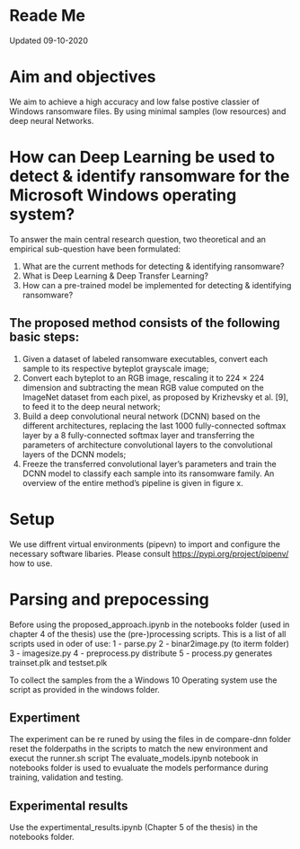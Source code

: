 # Reade Me 
Updated 09-10-2020

# Aim and objectives
We aim to achieve a high accuracy and low false postive classier of Windows ransomware files. 
By using minimal samples (low resources) and deep neural Networks.

# How can Deep Learning be used to detect & identify ransomware for the Microsoft Windows operating system?

To answer the main central research question, two theoretical and an empirical sub-question have been formulated:

1.	What are the current methods for detecting & identifying ransomware?
2.	What is Deep Learning & Deep Transfer Learning?
3.	How can a pre-trained model be implemented for detecting & identifying ransomware?

## The proposed method consists of the following basic steps: 
1) Given a dataset of labeled ransomware executables, convert each sample to its respective byteplot grayscale image; 
2) Convert each byteplot to an RGB image, rescaling it to 224 × 224 dimension and subtracting the mean RGB value computed on the ImageNet dataset from each pixel, as proposed by Krizhevsky et al. [9], to feed it to the deep neural network; 
3) Build a deep convolutional neural network (DCNN) based on the different architectures, 
replacing the last 1000 fully-connected softmax layer by a 8 fully-connected softmax layer and transferring the parameters of architecture convolutional layers to the convolutional layers of the DCNN models;
4) Freeze the transferred convolutional layer’s parameters and train the DCNN model to classify each sample into its ransomware family. An overview of the entire method’s pipeline is given in figure x.


# Setup 
We use diffrent virtual environments (pipevn) to import and configure the necessary software libaries.
Please consult https://pypi.org/project/pipenv/ how to use.

# Parsing and prepocessing
Before using the proposed_approach.ipynb in the notebooks folder (used in chapter 4 of the thesis) use the (pre-)processing scripts.
This is a list of all scripts used in oder of use:
1 - parse.py
2 - binar2image.py (to iterm folder)
3 - imagesize.py 
4 - preprocess.py distribute
5 - process.py generates trainset.plk and testset.plk

To collect the samples from the a Windows 10 Operating system use the script as provided in the windows folder.

## Expertiment
The experiment can be re runed by using the files in de compare-dnn folder
reset the folderpaths in the scripts to match the new environment and execut the runner.sh script 
The evaluate_models.ipynb notebook in notebooks folder is used to evualuate the models performance during training, validation and testing.

## Experimental results
Use the expertimental_results.ipynb (Chapter 5 of the thesis) in the notebooks folder.

